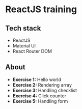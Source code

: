 # ReactJS training

## Tech stack
- ReactJS
- Material UI
- React Router DOM

## About
- <strong>Exercise 1:</strong> Hello world
- <strong>Exercise 2:</strong> Rendering array
- <strong>Exercise 3:</strong> Handling checklist
- <strong>Exercise 4:</strong> Click counter
- <strong>Exercise 5:</strong> Handling form
